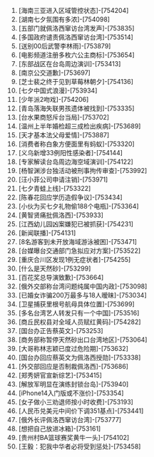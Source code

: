 
1. [海南三亚进入区域管控状态]-[754204]
1. [湖南七夕氛围有多浓]-[754098]
1. [五部门就佩洛西窜访台湾发声]-[753835]
1. [多国政府谴责佩洛西窜访台湾]-[753514]
1. [送别00后武警李林雨]-[753879]
1. [电影频道注册多枚六公主商标]-[753654]
1. [东部战区在台岛周边演训]-[753413]
1. [南京公交道歉]-[753697]
1. [芝士裴之终于见到草莓林朝夕]-[754136]
1. [七夕中国式浪漫]-[753934]
1. [少年派2吻戏]-[754206]
1. [青岛落海失联男孩遗体被找到]-[753335]
1. [台水果商怒斥台当局]-[753702]
1. [温州上半年婚检超三成检出疾病]-[753689]
1. [天才基本法父母爱情]-[753887]
1. [消费者称白象方便面里有蚂蚁]-[753320]
1. [义乌新增33例阳性感染者]-[754144]
1. [专家解读台岛周边海空域演训]-[754122]
1. [杨智渊涉台独活动被刑事拘传审查]-[753992]
1. [汪小菲公司申请注销]-[753971]
1. [七夕青蛙上线]-[753322]
1. [陈春花回应学历造假争议]-[753434]
1. [小伙为买七夕礼物偷188个电瓶]-[753364]
1. [黄智贤痛批佩洛西]-[753933]
1. [江西幼儿园凶案嫌犯已被抓获]-[754231]
1. [新闻联播]-[754131]
1. [8名游客到未开放海域游泳被困]-[753471]
1. [台媒曝台交通部门急拟应对方案]-[753522]
1. [重庆合川区发现1例无症状者]-[754255]
1. [什么是天然砂]-[753299]
1. [百花奖总导演致歉]-[753664]
1. [俄外交部称台湾问题纯属中国内政]-[753098]
1. [已婚女诈骗200万最多与18人暧昧]-[753034]
1. [卫星捕获里根号航母具体位置]-[753699]
1. [多名台湾艺人转发只有一个中国]-[753516]
1. [商丘民权县对全域人员赋红黄码]-[754282]
1. [国台办正告蔡英文]-[753253]
1. [商务部称暂停天然砂出口台湾地区]-[753064]
1. [大哥称林志颖已度过危险期]-[753632]
1. [国台办回应蔡英文为佩洛西授勋]-[753338]
1. [外交部回应是否制裁佩洛西]-[753686]
1. [郑秀妍官宣新综艺]-[753415]
1. [解放军明显在演练封锁台岛]-[753940]
1. [iPhone14入门版或不涨价]-[753354]
1. [女子做小三劝退师按小时收费]-[753193]
1. [人民币兑美元中间价下调351基点]-[753441]
1. [俄外长评佩洛西窜访台湾]-[753777]
1. [想把自己放进冰箱]-[753161]
1. [贵州村BA篮球赛奖黄牛一头]-[754102]
1. [王毅：犯我中华者必将受到惩处]-[753458]